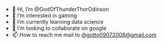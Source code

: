 - 👋 Hi, I’m @GodOfThunderThorOdinson
- 👀 I’m interested in gaming
- 🌱 I’m currently learning data science
- 💞️ I’m looking to collaborate on google
- 📫 How to reach me mail to @gotto09072008@gmail.com

<!---
GodOfThunderThorOdinson/GodOfThunderThorOdinson is a ✨ special ✨ repository because its `README.md` (this file) appears on your GitHub profile.
You can click the Preview link to take a look at your changes.
--->
